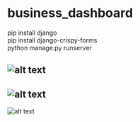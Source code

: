 # business_dashboard
pip install django  
pip install django-crispy-forms  
python manage.py runserver

![alt text](https://i.ibb.co/84ZTqfj/1.jpg)
-----------------------------------------------
![alt text](https://i.ibb.co/Q98w8XJ/2.jpg)
-----------------------------------------------
![alt text](https://i.ibb.co/55bjYnw/3.jpg)
